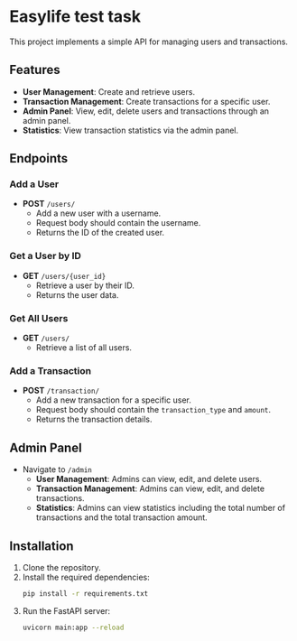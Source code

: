 
# Easylife test task

This project implements a simple API for managing users and transactions.

## Features

- **User Management**: Create and retrieve users.
- **Transaction Management**: Create transactions for a specific user.
- **Admin Panel**: View, edit, delete users and transactions through an admin panel.
- **Statistics**: View transaction statistics via the admin panel.

## Endpoints

### Add a User
- **POST** `/users/`
    - Add a new user with a username.
    - Request body should contain the username.
    - Returns the ID of the created user.

### Get a User by ID
- **GET** `/users/{user_id}`
    - Retrieve a user by their ID.
    - Returns the user data.

### Get All Users
- **GET** `/users/`
    - Retrieve a list of all users.

### Add a Transaction
- **POST** `/transaction/`
    - Add a new transaction for a specific user.
    - Request body should contain the `transaction_type` and `amount`.
    - Returns the transaction details.

## Admin Panel
- Navigate to `/admin`
    - **User Management**: Admins can view, edit, and delete users.
    - **Transaction Management**: Admins can view, edit, and delete transactions.
    - **Statistics**: Admins can view statistics including the total number of transactions and the total transaction amount.

## Installation

1. Clone the repository.
2. Install the required dependencies:
    ```bash
    pip install -r requirements.txt
    ```
3. Run the FastAPI server:
    ```bash
    uvicorn main:app --reload
    ```
